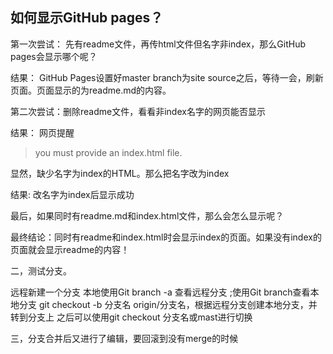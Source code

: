 ## 如何显示GitHub pages？



第一次尝试：
先有readme文件，再传html文件但名字非index，那么GitHub pages会显示哪个呢？

结果：
GitHub Pages设置好master branch为site source之后，等待一会，刷新页面。页面显示的为readme.md的内容。

第二次尝试：删除readme文件，看看非index名字的网页能否显示

结果：
网页提醒
> you must provide an index.html file. 

显然，缺少名字为index的HTML。那么把名字改为index

结果: 改名字为index后显示成功


最后，如果同时有readme.md和index.html文件，那么会怎么显示呢？


最终结论：同时有readme和index.html时会显示index的页面。如果没有index的页面就会显示readme的内容！

二，测试分支。

远程新建一个分支
本地使用Git branch -a 查看远程分支 ;使用Git branch查看本地分支
git checkout -b 分支名 origin/分支名，根据远程分支创建本地分支，并转到分支上
之后可以使用git checkout 分支名或mast进行切换

三，分支合并后又进行了编辑，要回滚到没有merge的时候


